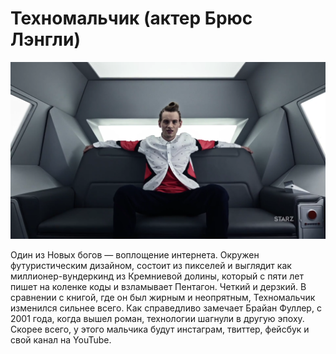# Техномальчик (актер Брюс Лэнгли)

![](./images/Technical_boy.png)<br />

Один из Новых богов — воплощение интернета. Окружен футуристическим дизайном, 
состоит из пикселей и выглядит как миллионер-вундеркинд из Кремниевой долины, 
который с пяти лет пишет на коленке коды и взламывает Пентагон. Четкий и 
дерзкий. В сравнении с книгой, где он был жирным и неопрятным, Техномальчик 
изменился сильнее всего. Как справедливо замечает Брайан Фуллер, с 2001 года, 
когда вышел роман, технологии шагнули в другую эпоху. Скорее всего, у этого 
мальчика будут инстаграм, твиттер, фейсбук и свой канал на YouTube.
